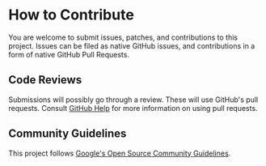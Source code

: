 # How to Contribute

You are welcome to submit issues, patches, and contributions to this project.
Issues can be filed as native GitHub issues, and contributions in a form of
native GitHub Pull Requests.

## Code Reviews

Submissions will possibly go through a review. These will use GitHub's pull requests.
Consult [GitHub Help](https://help.github.com/articles/about-pull-requests/) for more
information on using pull requests.

## Community Guidelines

This project follows
[Google's Open Source Community Guidelines](https://opensource.google/conduct/).